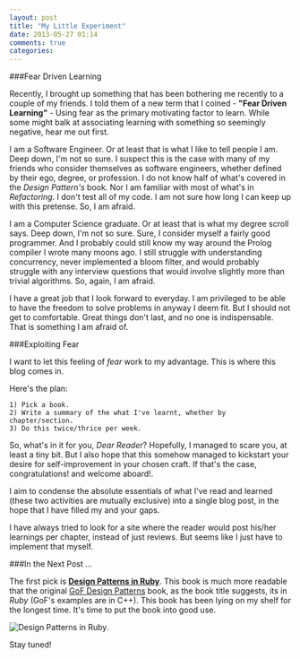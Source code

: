 ```yaml
---
layout: post
title: "My Little Experiment"
date: 2013-05-27 01:14
comments: true
categories: 
---
```


###Fear Driven Learning

Recently, I brought up something that has been bothering me recently to a couple of my friends. I told them of a new term that I coined - __"Fear Driven Learning"__ - Using fear as the primary motivating factor to learn. While some might balk at associating learning with something so seemingly negative, hear me out first.

I am a Software Engineer. Or at least that is what I like to tell people I am. Deep down, I'm not so sure. I suspect this is the case with many of my friends who consider themselves as software engineers, whether defined by their ego, degree, or profession. I do not know half of what's covered in the _Design Pattern's_ book. Nor I am familiar with most of what's in _Refactoring_. I don't test all of my code. I am not sure how long I can keep up with this pretense. So, I am afraid.

I am a Computer Science graduate. Or at least that is what my degree scroll says. Deep down, I'm not so sure. Sure, I consider myself a fairly good programmer. And I probably could still know my way around the Prolog compiler I wrote many moons ago. I still struggle with understanding concurrency, never implemented a bloom filter, and would probably struggle with any interview questions that would involve slightly more than trivial algorithms. So, again, I am afraid.

I have a great job that I look forward to everyday. I am privileged to be able to have the freedom to solve problems in anyway I deem fit. But I should not get to comfortable. Great things don't last, and no one is indispensable. That is something I am afraid of.

###Exploiting Fear

I want to let this feeling of _fear_ work to my advantage. This is where this blog comes in.

Here's the plan:

	1) Pick a book.
	2) Write a summary of the what I've learnt, whether by chapter/section.
	3) Do this twice/thrice per week.
	
So, what's in it for you, _Dear Reader_? Hopefully, I managed to scare you, at least a tiny bit. But I also hope that this somehow managed to kickstart your desire for self-improvement in your chosen craft. If that's the case, congratulations! and welcome aboard!. 

I aim to condense the absolute essentials of what I've read and learned (these two activities are mutually exclusive) into a single blog post, in the hope that I have filled my and your gaps. 

I have always tried to look for a site where the reader would post his/her learnings per chapter, instead of just reviews. But seems like I just have to implement that myself.

###In the Next Post ...

The first pick is [__Design Patterns in Ruby__](http://www.amazon.com/gp/product/0321490452/ref=as_li_qf_sp_asin_tl?ie=UTF8&camp=1789&creative=9325&creativeASIN=0321490452&linkCode=as2&tag=benjamintan-20). This book is much more readable that the original [GoF Design Patterns](http://www.amazon.com/gp/product/0201633612/ref=as_li_qf_sp_asin_tl?ie=UTF8&camp=1789&creative=9325&creativeASIN=0201633612&linkCode=as2&tag=benjamintan-20) book, as the book title suggests, its in _Ruby_ (GoF's examples are in C++). This book has been lying on my shelf for the longest time. It's time to put the book into good use.

![Design Patterns in Ruby](https://skitch-img.s3.amazonaws.com/20120628-p6e2j4pg3dd44p7wc7ut11x14r.png). 

Stay tuned!